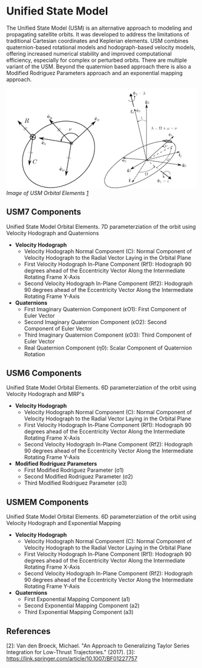 # Unified State Model
The Unified State Model (USM) is an alternative approach to modeling and propagating satellite orbits. It was developed to address the limitations of traditional Cartesian coordinates and Keplerian elements. USM combines quaternion-based rotational models and hodograph-based velocity models, offering increased numerical stability and improved computational efficiency, especially for complex or perturbed orbits. There are multiple variant of the USM. Beyond the quaternion based approach there is also a Modified Rodriguez Parameters approach and an exponential mapping approach.

![image](../assets/usm.png)
*Image of USM Orbital Elements [1]*

## USM7 Components
Unified State Model Orbital Elements. 7D parameterziation of the orbit using Velocity Hodograph and Quaternions
* **Velocity Hodograph**
    * Velocity Hodograph Normal Component (C): Normal Component of Velocity Hodograph to the Radial Vector Laying in the Orbital Plane
    * First Velocity Hodograph In-Plane Component (Rf1): Hodograph 90 degrees ahead of the Eccentricity Vector Along the Intermediate Rotating Frame X-Axis
    * Second Velocity Hodograph In-Plane Component (Rf2): Hodograph 90 degrees ahead of the Eccentricity Vector Along the Intermediate Rotating Frame Y-Axis
* **Quaternions**
    * First Imaginary Quaternion Component (ϵO1): First Component of Euler Vector
    * Second Imaginary Quaternion Component (ϵO2): Second Component of Euler Vector
    * Third Imaginary Quaternion Component (ϵO3): Third Component of Euler Vector
    * Real Quaternion Component (η0): Scalar Component of Quaternion Rotation

## USM6 Components

Unified State Model Orbital Elements. 6D parameterziation of the orbit using Velocity Hodograph and MRP's
* **Velocity Hodograph**
    * Velocity Hodograph Normal Component (C): Normal Component of Velocity Hodograph to the Radial Vector Laying in the Orbital Plane
    * First Velocity Hodograph In-Plane Component (Rf1): Hodograph 90 degrees ahead of the Eccentricity Vector Along the Intermediate Rotating Frame X-Axis
    * Second Velocity Hodograph In-Plane Component (Rf2): Hodograph 90 degrees ahead of the Eccentricity Vector Along the Intermediate Rotating Frame Y-Axis
* **Modified Rodriguez Parameters**
    * First Modified Rodriguez Parameter (σ1)
    * Second Modified Rodriguez Parameter (σ2)
    * Third Modified Rodriguez Parameter (σ3)

## USMEM Components

Unified State Model Orbital Elements. 6D parameterziation of the orbit using Velocity Hodograph and Exponential Mapping
* **Velocity Hodograph**
    * Velocity Hodograph Normal Component (C): Normal Component of Velocity Hodograph to the Radial Vector Laying in the Orbital Plane
    * First Velocity Hodograph In-Plane Component (Rf1): Hodograph 90 degrees ahead of the Eccentricity Vector Along the Intermediate Rotating Frame X-Axis
    * Second Velocity Hodograph In-Plane Component (Rf2): Hodograph 90 degrees ahead of the Eccentricity Vector Along the Intermediate Rotating Frame Y-Axis
* **Quaternions**
    * First Exponential Mapping Component (a1)
    * Second Exponential Mapping Component (a2)
    * Third Exponential Mapping Component (a3)

## References
[1]: https://link.springer.com/article/10.1007/s10569-011-9396-5#:~:text=The%20Unified%20State%20Model%20is,a%20set%20of%20seven%20elements.
[2]: Van den Broeck, Michael. "An Approach to Generalizing Taylor Series Integration for Low-Thrust Trajectories." (2017). 
[3]: https://link.springer.com/article/10.1007/BF01227757